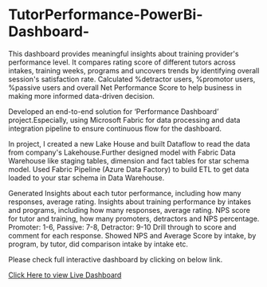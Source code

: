 # TutorPerformance-PowerBi-Dashboard-

This dashboard provides meaningful insights about training provider's performance level. It compares rating score of different tutors across intakes, training weeks, programs and uncovers trends by identifying overall session's satisfaction rate. Calculated %detractor users, %promotor users, %passive users and overall Net Performance Score to help business in making more informed data-driven decision.

Developed an end-to-end solution for ‘Performance Dashboard’ project.Especially, using Microsoft Fabric for data processing and data integration pipeline to ensure continuous flow for the dashboard.

In project, I created a new Lake House and built Dataflow to read the data from company's Lakehouse.Further designed model with Fabric Data Warehouse like staging tables, dimension and fact tables for star schema model. Used Fabric Pipeline (Azure Data Factory) to build ETL to get data loaded to your star schema in Data Warehouse.


Generated Insights about each tutor performance, including how many responses, average rating.
Insights about training performance by intakes and programs, including how many responses, average rating.
NPS score for tutor and training, how many promoters, detractors and NPS percentage. 
Promoter: 1-6, Passive: 7-8, Detractor: 9-10
Drill through to score and comment for each response.
Showed NPS and Average Score by intake, by program, by tutor, did comparison intake by intake etc.

Please check full interactive dashboard by clicking on below link.


[Click Here to view Live Dashboard](https://app.powerbi.com/view?r=eyJrIjoiMDA3MjJjODktYmQwYy00OWQ5LTk2ZjYtN2M4ZmJhM2E5MzUyIiwidCI6ImE4ZDQ4NGQ1LTI5OGUtNDgyMy04NjQ5LWI1MDk0MzM0ODlmZiJ9)
